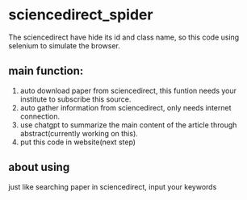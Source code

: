 # sciencedirect_spider
The sciencedirect have hide its id and class name, so this code using selenium to simulate the browser.
## main function:
1. auto download paper from sciencedirect, this funtion needs your institute to subscribe this source.
2. auto gather information from sciencedirect, only needs internet connection.
3. use chatgpt to summarize the main content of the article through abstract(currently working on this).
4. put this code in website(next step)

## about using
just like searching paper in sciencedirect, input your keywords
